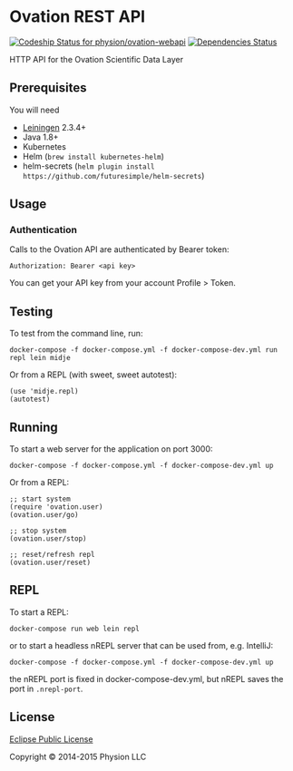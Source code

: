 # Ovation REST API

[ ![Codeship Status for physion/ovation-webapi](https://codeship.com/projects/5f378b10-5e1d-0133-8441-3a8f5e5e1065/status?branch=master)](https://codeship.com/projects/111263) [![Dependencies Status](https://jarkeeper.com/physion/ovation-webapi/status.svg)](https://jarkeeper.com/physion/ovation-webapi)

HTTP API for the Ovation Scientific Data Layer

## Prerequisites

You will need 

* [Leiningen][1] 2.3.4+
* Java 1.8+
* Kubernetes
* Helm (`brew install kubernetes-helm`)
* helm-secrets (`helm plugin install https://github.com/futuresimple/helm-secrets`)

[1]: https://github.com/technomancy/leiningen

## Usage

### Authentication
Calls to the Ovation API are authenticated by Bearer token:

 ```
 Authorization: Bearer <api key>
 ```

You can get your API key from your account Profile > Token.


## Testing

To test from the command line, run:

    docker-compose -f docker-compose.yml -f docker-compose-dev.yml run repl lein midje
    
Or from a REPL (with sweet, sweet autotest):

    (use 'midje.repl)
    (autotest)

## Running

To start a web server for the application on port 3000:

    docker-compose -f docker-compose.yml -f docker-compose-dev.yml up

Or from a REPL:
    
    ;; start system
    (require 'ovation.user)
    (ovation.user/go)
    
    ;; stop system
    (ovation.user/stop)
    
    ;; reset/refresh repl
    (ovation.user/reset)
    
    
## REPL

To start a REPL:

    docker-compose run web lein repl
   
or to start a headless nREPL server that can be used from, e.g. IntelliJ:

    docker-compose -f docker-compose.yml -f docker-compose-dev.yml up
    
the nREPL port is fixed in docker-compose-dev.yml, but nREPL saves the port in `.nrepl-port`.

## License

[Eclipse Public License](https://www.eclipse.org/legal/epl-v10.html)

Copyright © 2014-2015 Physion LLC
